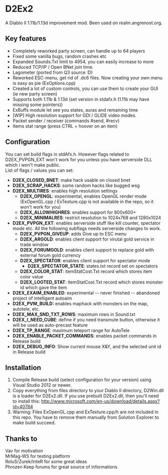 ﻿D2Ex2
=====

A Diablo II 1.11b/1.13d improvement mod. Been used on realm.angrenost.org.

Key features
--------
- Completely reworked party screen, can handle up to 64 players
- Fixed some vanilla bugs, random crashes etc
- Expanded Sounds.Txt limit to 4954, you can easily increase to more
- Reduced TCP/IP / Open BNet join time.
- Lagometer (ported from Q3 source :D)
- Reworked ESC-menu, get rid of .dc6 files. Now creating your own menu is easy as pie (ExOptions.cpp)
- Created a lot of custom controls, you can use them to create your GUI (ie new party screen)
- Supports both 1.11b & 1.13d (set version in stdafx.h (1.11b may have missing some pointers))
- ExBuffs module let see you states, auras and remaining time
- [WIP] High resolution support for GDI / GLIDE video modes.
- Packet sender / receiver (commands #send, #recv)
- Items stat range (press CTRL + hoover on an item)

Configuration
-------------
You can set build flags in stdAfx.h. However flags related to D2EX_PVPGN_EXT won't work for you unless you have serverside DLL which i won't make public.  
List of flags / values you can set:
* **D2EX_CLOSED_BNET**: make hack usable on closed bnet
* **D2EX_SCRAP_HACKS**: some random hacks like bugged wsg
* **D2EX_MULTIRES**: enables high resolution settings
	* **D2EX_OPENGL**: experimental, enables OpenGL render mode (ExOpenGL.cpp / ExTexture.cpp is not available in the repo, so it won't work for you)
	* **D2EX_ALLOWHIGHRES**: enables support for 800x600+  
	* **D2EX_MINIMALRES**: restrict resolution to 1024x768 and 1280x1024  
* **D2EX_PVPGN_EXT**: enables serverside stuff like kill counter, spectator mode etc. All the following subflags needs serverside changes to work.
	* **D2EX_PVPGN_GIVEUP**: adds Give up to ESC menu
	* **D2EX_ARGOLD**: enables client support for virutal gold service in trade window
	* **D2EX_FORUMGOLD**: enables client support to replace gold with external forum gold currency
	* **D2EX_SPECTATOR**: enables client support for spectator mode
		* **D2EX_SPECTATOR_STATE**: states.txt record set on spectators
	* **D2EX_COLOR_STAT**: itemStatCost.Txt record which stores item color value
	* **D2EX_LOOTED_STAT**: itemStatCost.Txt record which stores monster id which gave the item
* **D2EX_EXAIM_ENABLED**: experimental -- never finished -- abandoned project of intelligent autoaim
* **D2EX_PVM_BUILD:** enables maphack with monsters on the map, autotele, etc.
* **D2EX_MAX_SND_TXT_ROWS**: maximum rows in Sound.txt
* **D2EX_I_NEED_CUBE**: define if you need transmute button, otherwise it will be used as auto-precast feature
* **D2EX_TP_RANGE**: maximum teleport range for AutoTele
* **D2EX_ENABLE_PACKET_COMMANDS**: enables packet commands in Release build
* **D2EX_DEBUG_INFO**: Show current mouse X&Y, and the selected unit id in Release build

Installation
-------------
1. Compile Release build (select configuration for your version) using Visual Studio 2012 or newer.
2. Copy everything from files directory to your Diablo II directory, D2Win.dll is a loader for D2Ex2.dll. If you use prebuilt D2Ex2.dll, then you'll need to install this: http://www.microsoft.com/en-us/download/details.aspx?id=40784
3. Warning: Files ExOpenGL.cpp and ExTexture.cpp/h are not included in this repo. You have to remove them manually from Solution Explorer to make build succeed.

Thanks to
----------
Vav for motivation  
MrMag-WS for testing platform  
RoluS/Zurek/InteR for some great ideas  
Phrozen Keep forums for great source of informations  